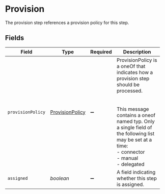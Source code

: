 # Provision

 The provision step references a provision policy for this step.



## Fields

| Field                                                                                                                                                                                                                                   | Type                                                                                                                                                                                                                                    | Required                                                                                                                                                                                                                                | Description                                                                                                                                                                                                                             |
| --------------------------------------------------------------------------------------------------------------------------------------------------------------------------------------------------------------------------------------- | --------------------------------------------------------------------------------------------------------------------------------------------------------------------------------------------------------------------------------------- | --------------------------------------------------------------------------------------------------------------------------------------------------------------------------------------------------------------------------------------- | --------------------------------------------------------------------------------------------------------------------------------------------------------------------------------------------------------------------------------------- |
| `provisionPolicy`                                                                                                                                                                                                                       | [ProvisionPolicy](../../models/shared/provisionpolicy.md)                                                                                                                                                                               | :heavy_minus_sign:                                                                                                                                                                                                                      |  ProvisionPolicy is a oneOf that indicates how a provision step should be processed.<br/><br/><br/>This message contains a oneof named typ. Only a single field of the following list may be set at a time:<br/>  - connector<br/>  - manual<br/>  - delegated<br/> |
| `assigned`                                                                                                                                                                                                                              | *boolean*                                                                                                                                                                                                                               | :heavy_minus_sign:                                                                                                                                                                                                                      |  A field indicating whether this step is assigned.<br/>                                                                                                                                                                                 |